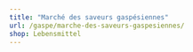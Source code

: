 ```yaml
---
title: "Marché des saveurs gaspésiennes"
url: /gaspe/marche-des-saveurs-gaspesiennes/
shop: Lebensmittel
---
```

